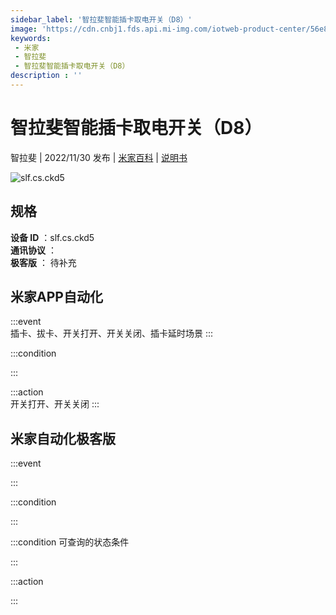 ```yaml
---
sidebar_label: '智拉斐智能插卡取电开关（D8）'
image: 'https://cdn.cnbj1.fds.api.mi-img.com/iotweb-product-center/56e89c54e1e25353828fb136871e7d45_1663664301332.png?GalaxyAccessKeyId=AKVGLQWBOVIRQ3XLEW&Expires=9223372036854775807&Signature=WpTE8Kq2MHZ2CYggtpYmziT6xf8='
keywords: 
 - 米家
 - 智拉斐
 - 智拉斐智能插卡取电开关（D8）
description : ''
---
```

# 智拉斐智能插卡取电开关（D8）

智拉斐 | 2022/11/30 发布 | [米家百科](https://home.mi.com/webapp/content/baike/product/index.html?model=slf.cs.ckd5) | [说明书](https://home.mi.com/views/introduction.html?model=slf.cs.ckd5&region=cn)

![slf.cs.ckd5](https://cdn.cnbj1.fds.api.mi-img.com/iotweb-product-center/56e89c54e1e25353828fb136871e7d45_1663664301332.png?GalaxyAccessKeyId=AKVGLQWBOVIRQ3XLEW&Expires=9223372036854775807&Signature=WpTE8Kq2MHZ2CYggtpYmziT6xf8=)

## 规格  
> 
**设备 ID** ：slf.cs.ckd5  
**通讯协议** ：  
**极客版**  ： 待补充 


## 米家APP自动化  

:::event  
插卡、拔卡、开关打开、开关关闭、插卡延时场景
:::

:::condition  

:::

:::action   
开关打开、开关关闭
:::

## 米家自动化极客版  

:::event  

:::

:::condition  

:::

:::condition 可查询的状态条件  

:::

:::action  

:::

        
